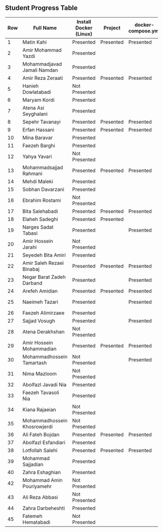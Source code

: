 
## Student Progress Table

| Row | Full Name                    | Install Docker (Linux)       | Project     | docker-compose.yml       | Dockerfile     | Postman          | Subject    |
|-----|------------------------------|------------------------------|-------------|--------------------------|----------------|------------------|------------|
| 1   | Matin Kahi                   | Presented                    | Presented   |  Presented               |  Presented     | Presented        |  پروژه قدیمی  |
| 2   | Amir Mohammad Yazdi          | Presented                    |             |                          |                |                  |            |
| 3   | Mohammadjavad Jamali Namdan  | Presented                    |             |                          |                |                  |            |
| 4   | Amir Reza Zeraati            | Presented                    | Presented   | Presented                | Presented      | Presented        | Game (Django) |
| 5   | Hanieh Dowlatabadi           | Not Presented                |             |                          |                |                  |            |
| 6   | Maryam Kordi                 | Presented                    |             |                          |                |                  |            |
| 7   | Atena Asi Seyghalani         | Presented                    |             |                          |                |                  |            |
| 8   | Sepehr Tavanayi              | Presented                    |Presented    | Presented                |  Presented     |  Presented       | Scan (Django)  |
| 9   | Erfan Hassani                | Presented                    | Presented   | Presented                |  Presented     |  Presented       | Book (Django) |
| 10  | Mina Baravar                 | Presented                    |             |                          |                |                  |            |
| 11  | Faezeh Barghi                 | Presented                    |             |                          |                |                  |            |
| 12  | Yahya Yavari                 | Not Presented                |             |                          |                |                  |            |
| 13  | Mohammadsajjad Rahmani       | Presented                    | Presented   | Presented                |  Presented     | Presented        | Electronics (Django) |
| 14  | Mehdi Maleki                 | Presented                    |             |                          |                |                  |            |
| 15  | Sobhan Davarzani             | Presented                    |             |                          |                |                  |            |
| 16  | Ebrahim Rostami              | Not Presented                |             |                          |                |                  |            |
| 17  | Bita Salehabadi              | Presented                    |Presented    |Presented                 |Presented       |Presented         |Flower (Django)    |
| 18  | Elaheh Sadeghi               | Presented                    |Presented    |                          | Presented      | Presented        | (Django)   |
| 19  | Narges Sadat Tabasi          | Presented                    |             |Presented                 |Presented       |                  | Food (Django) |
| 20  | Amir Hossein Jarahi          | Not Presented                |             |                          |                |                  |            |
| 21  | Seyedeh Bita Amiri           | Presented                    |             |                          |                |                  |            |
| 22  | Amir Saleh Rezaei Binabaj    | Presented                    | Presented   | Presented                |Presented       |Presented         | Food (Node js)   |
| 23  | Negar Barat Zadeh Darband    | Presented                    |             |Presented                 |Presented       |                  | (Front)    |
| 24  | Arefeh Amidian               | Presented                    |Presented    | Presented                |Presented       |Presented         | Task (Django)  |
| 25  | Naeimeh Tazari               | Presented                    |             | Presented                |Presented       |                  | Marketing campaign(Django) |
| 26  | Faezeh Alimirzaee            | Presented                    |             |                          |                |                  |            |
| 27  | Sajjad Vosugh                | Presented                    |             | Presented                | Presented      |                  | (Django)   |
| 28  | Atena Derakhshan             | Not Presented                |             |                          |                |                  |            |
| 29  | Amir Hossein Mohammadian     | Presented                    |Presented    | Presented                |Presented       |Presented         | language(Node js)|
| 30  | Mohammadhossein Tamartash    | Not Presented                |             | Presented                |                |                  |            |
| 31  | Nima Mazloom                 | Not Presented                |             |                          |                |                  |            |
| 32  | Abolfazl Javadi Nia          | Presented                    |             |                          |                |                  |            |
| 33  | Faezeh Tavasoli Nia          | Presented                    |             |                          |                |                  |            |
| 34  | Kiana Rajaeian               | Not Presented                |             |                          |                |                  |            |
| 35  | Mohammadhossein Khosrowjerdi | Not Presented                |             |                          |                |                  |            |
| 36  | Ali Fateh Bojdan             | Presented                    |Presented    |Presented                 |Presented       |Presented         |Car (Django)  |
| 37  | Abolfazl Esfandiari          | Presented                    |             |                          |                |                  |            |
| 38  | Lotfollah Salehi             | Presented                    |Presented    |Presented                 |Presented       |Presented         | Game (Node js)           |
| 39  | Mohammad Sajjadian           | Presented                    |             |                          |                |                  |            |
| 40  | Zahra Eshaghian              | Presented                    |             |                          |                |                  |            |
| 42  | Mohammad Amin Pouriyamehr    | Not Presented                |             |                          |                |                  |            |
| 43  | Ali Reza Abbasi              | Not Presented                |             |                          |                |                  |            |
| 44  | Zahra Darbeheshti            | Presented                    |             |                          |                |                  |            |
| 45  | Fatemeh Hematabadi           | Not Presented                |             |                          |                |                  |            |
